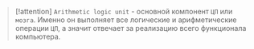 
> [!attention] 
> `Arithmetic logic unit` - основной компонент `ЦП` или `мозга`. Именно он выполняет все логические и арифметические операции `ЦП`, а значит отвечает за реализацию всего функционала компьютера.


